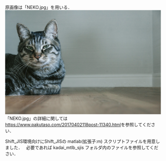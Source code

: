 原画像は「NEKO.jpg」を用いる．  
![原画像](https://github.com/tainak/lecture_image_processing/blob/master/org_img/NEKO.jpg)
「NEKO.jpg」の詳細に関しては<https://www.pakutaso.com/20170402118post-11340.html>を参照してください．


Shift_JIS環境向けにShift_JISの matlab(拡張子:m) スクリプトファイルを用意しました．   
必要であれば kadai_mtlb_sjis フォルダ内のファイルを参照してください．
